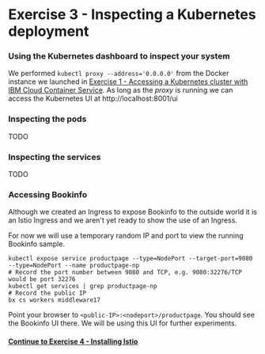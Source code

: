 # Exercise 3 - Inspecting a Kubernetes deployment

### Using the Kubernetes dashboard to inspect your system

We performed `kubectl proxy --address='0.0.0.0'` from the Docker instance we launched in [Exercise 1 - Accessing a Kubernetes cluster with IBM Cloud Container Service](../exercise-1/README.md).  As long as the _proxy_ is running we can access the Kubernetes UI at http://localhost:8001/ui

### Inspecting the pods

TODO

### Inspecting the services

TODO

### Accessing Bookinfo

Although we created an Ingress to expose Bookinfo to the outside world it is an Istio Ingress and we aren't
yet ready to show the use of an Ingress.

For now we will use a temporary random IP and port to view the running Bookinfo sample.

```
kubectl expose service productpage --type=NodePort --target-port=9080 --type=NodePort --name productpage-np
# Record the port number between 9080 and TCP, e.g. 9080:32276/TCP would be port 32276
kubectl get services | grep productpage-np
# Record the public IP
bx cs workers middleware17
```

Point your browser to `<public-IP>:<nodeport>/productpage`.  You should see the Bookinfo UI there.  We will be
using this UI for further experiments.

<!--
Any web services on any pod can be exposed locally.  The Docker instance running the tutorial environment has port 8080 exposed.  Let's 

```
# localhost:8080 will respond as if it was productpage-v1:9080
kubectl port-forward productpage-v1-150936620-xv1j3 8080:9080
curl localhost:8080
```

TODO unfortunately the browser can't see productpage because the port-forward binds to 127.0.0.1, not 0.0.0.0.

-->

#### [Continue to Exercise 4 - Installing Istio](../exercise-4/README.md)
